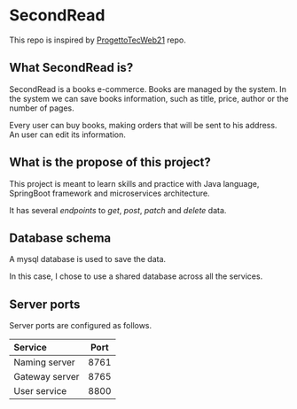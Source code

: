 # SecondRead

This repo is inspired by [ProgettoTecWeb21](https://github.com/NicholasPilotto/ProgettoTecWeb21) repo.

## What SecondRead is?

SecondRead is a books e-commerce.
Books are managed by the system. In the system we can save books information, such as title, price, author or the number of pages.

Every user can buy books, making orders that will be sent to his address.
An user can edit its information.

## What is the propose of this project?

This project is meant to learn skills and practice with Java language, SpringBoot framework and microservices architecture.

It has several _endpoints_ to _get_, _post_, _patch_ and _delete_ data.

## Database schema

A mysql database is used to save the data.

In this case, I chose to use a shared database across all the services.

## Server ports

Server ports are configured as follows.

| Service | Port |
| :--- | :---: |
| Naming server | 8761 |
| Gateway server | 8765 |
| User service | 8800 |
